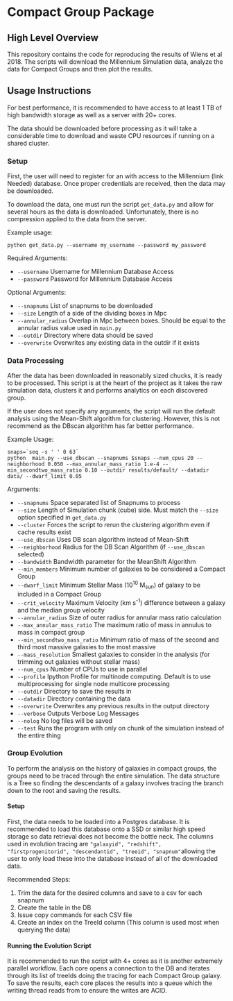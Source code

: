 # Compact Group Package

## High Level Overview
This repository contains the code for reproducing the results of Wiens et al 2018. 
The scripts will download the Millennium Simulation data, analyze the data for Compact Groups and then plot the results. 

## Usage Instructions
For best performance, it is recommended to have access to at least 1 TB of 
high bandwidth storage as well as a server with 20+ cores. 

The data should be downloaded before processing as it will take a considerable time to 
download and waste CPU resources if running on a shared cluster.

### Setup 
First, the user will need to register for an with access to the Millennium (link Needed) 
database. Once proper credentials are received, then the data may be downloaded. 

To download the data, one must run the script `get_data.py` and allow for several hours 
as the data is downloaded. Unfortunately, there is no compression applied to the data from
the server. 

Example usage:

`python get_data.py --username my_username --password my_password`

Required Arguments:

* `--username` Username for Millennium Database Access
* `--password` Password for Millennium Database Access

Optional Arguments: 

* `--snapnums` List of snapnums to be downloaded
* `--size` Length of a side of the dividing boxes in Mpc 
* `--annular_radius` Overlap in Mpc between boxes. Should be equal to the annular radius value used in `main.py`
* `--outdir` Directory where data should be saved
* `--overwrite` Overwrites any existing data in the outdir if it exists


### Data Processing
After the data has been downloaded in reasonably sized chucks, it is ready to be processed. 
This script is at the heart of the project as it takes the raw simulation data, clusters it and 
performs analytics on each discovered group. 

If the user does not specify any arguments, the script will run the default analysis using the Mean-Shift algorithm for 
clustering. However, this is not recommend as the DBscan algorithm has far better performance.


Example Usage:
```
snaps=`seq -s ' ' 0 63`
python  main.py --use_dbscan --snapnums $snaps --num_cpus 20 --neighborhood 0.050 --max_annular_mass_ratio 1.e-4 --min_secondtwo_mass_ratio 0.10 --outdir results/default/ --datadir data/ --dwarf_limit 0.05
```

Arguments:

* `--snapnums` Space separated list of Snapnums to process
* `--size` Length of Simulation chunk (cube) side. Must match the `--size` option specified in `get_data.py`
* `--cluster` Forces the script to rerun the clustering algorithm even if cache results exist
* `--use_dbscan` Uses DB scan algorithm instead of Mean-Shift
* `--neighborhood` Radius for the DB Scan Algorithm (if `--use_dbscan` selected)
* `--bandwidth` Bandwidth parameter for the MeanShift Algorithm
* `--min_members` Minimum number of galaxies to be considered a Compact Group
* `--dwarf_limit` Minimum Stellar Mass (10<sup>10</sup> M<sub>sun</sub>) of galaxy to be included in a Compact Group
* `--crit_velocity` Maximum Velocity (km s<sup>-1</sup>) difference between a galaxy and the median group velocity
* `--annular_radius` Size of outer radius for annular mass ratio calculation
* `--max_annular_mass_ratio` The maximum ratio of mass in annulus to mass in compact group
* `--min_secondtwo_mass_ratio` Minimum ratio of mass of the second and third most massive galaxies to the most massive
* `--mass_resolution` Smallest galaxies to consider in the analysis (for trimming out galaxies without stellar mass)
* `--num_cpus` Number of CPUs to use in parallel
* `--profile` Ipython Profile for multinode computing. Default is to use multiprocessing for single node multicore processing
* `--outdir` Directory to save the results in 
* `--datadir` Directory containing the data
* `--overwrite` Overwrites any previous results in the output directory 
* `--verbose` Outputs Verbose Log Messages
* `--nolog` No log files will be saved
* `--test` Runs the program with only on chunk of the simulation instead of the entire thing


### Group Evolution
To perform the analysis on the history of galaxies in compact groups, the groups need to be traced through the entire 
simulation. The data structure is a Tree so finding the descendants of a galaxy involves tracing the branch down to the
root and saving the results. 

#### Setup 
First, the data needs to be loaded into a Postgres database. It is recommended to load this database onto a SSD or 
similar high speed storage so data retrieval does not become the bottle neck. The columns used in evolution tracing are 
`"galaxyid", "redshift", "firstprogenitorid", "descendantid", "treeid", "snapnum"`allowing the user to only load these 
into the database instead of all of the downloaded data. 

Recommended Steps:
1. Trim the data for the desired columns and save to a csv for each snapnum
2. Create the table in the DB 
3. Issue copy commands for each CSV file
4. Create an index on the TreeId column (This column is used most when querying the data)


#### Running the Evolution Script
It is recommended to run the script with 4+ cores as it is another extremely parallel workflow. Each core opens a connection
to the DB and iterates through its list of treeIds doing the tracing for each Compact Group galaxy. To save the results,
each core places the results into a queue which the writing thread reads from to ensure the writes are ACID. 




